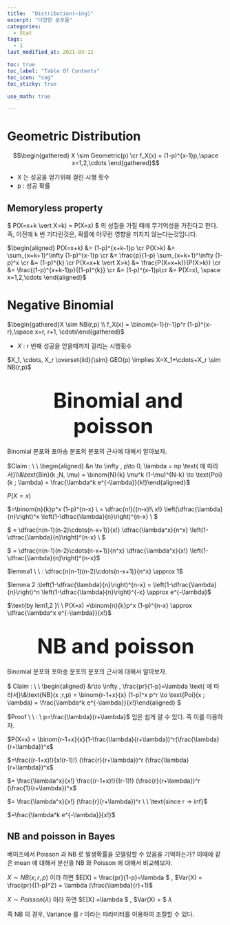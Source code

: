 ```yaml
---
title:  "Distribution(~ing)"
excerpt: "다양한 분포들"
categories:
  - Stat
tags:
  - 1
last_modified_at: 2021-03-11

toc: true
toc_label: "Table Of Contents"
toc_icon: "cog"
toc_sticky: true

use_math: true

---
```


# Geometric Distribution

$$\begin{gathered} X \sim Geometric(p) \cr f_X(x) = (1-p)^{x-1}p,\space x=1,2,\cdots \end{gathered}$$

- X 는 성공을 얻기위해 걸린 시행 횟수
- p : 성공 확률





## Memoryless property

$ P(X=x+k \vert X>k) = P(X=x) $  의 성질을 가질 때에 무기억성을 가진다고 한다. 즉, 이전에 k 번 기다린것은, 확률에 아무런 영향을 끼치지 않는다는것입니다.

$\begin{aligned} P(X=x+k) &= (1-p)^{x+k-1}p \cr P(X>k) &= \sum_{x=k+1}^\infty (1-p)^{x-1}p \cr &= \frac{p}{1-p} \sum_{x=k+1}^\infty (1-p)^x \cr &= (1-p)^{k} \cr P(X=x+k \vert X>k) &= \frac{P(X=x+k)}{P(X>k)} \cr &= \frac{(1-p)^{x+k-1}p}{(1-p)^{k}} \cr &= (1-p)^{x-1}p\cr &= P(X=x), \space x=1,2,\cdots \end{aligned}$



# Negative Binomial

$\begin{gathered}X \sim NB(r,p) \\ f_X(x) = \binom{x-1}{r-1}p^r (1-p)^{x-r},\space x=r, r+1, \cdots\end{gathered}$

- $X$ : r 번째 성공을 얻을때까지 걸리는 시행횟수

$X_1, \cdots, X_r \overset{iid}{\sim} GEO(p) \implies X=X_1+\cdots+X_r \sim NB(r,p)$



# <center><font size="20"> Binomial and poisson </font></center>

Binomial 분포와 포아송 분포의 분포의 근사에 대해서 알아보자.

$Claim : \ \ \begin{aligned} &n \to \infty , p\to 0, \lambda = np \text{ 에 따라서}\\&\text{Bin}(k ;N, \mu) = \binom{N}{k} \mu^k (1-\mu)^{N-k} \to \text{Poi}(k ; \lambda) = \frac{\lambda^k e^{-\lambda}}{k!}\end{aligned}$

$P(X=x)$

 $=\binom{n}{k}p^x (1-p)^{n-x} \\  =  \dfrac{n!}{(n-x)!\ x!} \left(\dfrac{\lambda}{n}\right)^x \left(1-\dfrac{\lambda}{n}\right)^{n-x}  \\ $

$ =  \dfrac{n(n-1)(n-2)\cdots(n-x+1)}{x!} \dfrac{\lambda^x}{n^x} \left(1-\dfrac{\lambda}{n}\right)^{n-x}   \\ $

$ =  \dfrac{n(n-1)(n-2)\cdots(n-x+1)}{n^x} \dfrac{\lambda^x}{x!} \left(1-\dfrac{\lambda}{n}\right)^{n-x}$



$lemma1 \ \ : \dfrac{n(n-1)(n-2)\cdots(n-x+1)}{n^x} \approx 1$

$lemma 2  :\left(1-\dfrac{\lambda}{n}\right)^{n-x} = \left(1-\dfrac{\lambda}{n}\right)^n \left(1-\dfrac{\lambda}{n}\right)^{-x}  \approx e^{-\lambda}$

$\text{by lem1,2 }\ \ P(X=x) =\binom{n}{k}p^x (1-p)^{n-x} \approx   \dfrac{\lambda^x e^{-\lambda}}{x!}$



# <center><font size="20">NB and poisson </font></center>

Binomial 분포와 포아송 분포의 분포의 근사에 대해서 알아보자.

$ Claim : \ \ \begin{aligned} &r\to \infty , \frac{pr}{1-p}=\lambda \text{ 에 따라서}\\&\text{NB}(x ;r,p) = \binom{r-1+x}{x} (1-p)^x p^r \to \text{Poi}(x ; \lambda) = \frac{\lambda^k e^{-\lambda}}{x!}\end{aligned} $

$Proof \ \ : \ p=\frac{\lambda}{r+\lambda}$  임은 쉽게 알 수 있다. 즉 이를 이용하자. 

$P(X=x) = \binom{r-1+x}{x}(1-\frac{\lambda}{r+\lambda})^r(\frac{\lambda}{r+\lambda})^x$ 

$=\frac{(r-1+x)!}{x!(r-1)!} (\frac{r}{r+\lambda})^r (\frac{\lambda}{r+\lambda})^x$ 

$= \frac{\lambda^x}{x!} \frac{(r-1+x)!}{(r-1)!} (\frac{r}{r+\lambda})^r (\frac{1}{r+\lambda})^x$ 

$= \frac{\lambda^x}{x!} (\frac{r}{r+\lambda})^r \ \ \text{since r -> inf}$

$=\frac{\lambda^k e^{-\lambda}}{x!}$



## NB and poisson in Bayes

베이즈에서 Poisson 과 NB 로 발생확률을 모델링할 수 있음을 기억하는가? 이때에  같은 mean 에 대해서 분산을 NB 와 Poisson 에 대해서 비교해보자. 

$X\sim NB(x;r,p)$ 이라 하면 $E[X] = \frac{pr}{1-p}=\lambda $  ,  $Var(X) = \frac{pr}{(1-p)^2} = \lambda (\frac{\lambda}{r}+1)$ 

$X\sim Poisson(\lambda)$ 이라 하면 $E[X] =\lambda $  , $Var(X) = $ $\lambda$

즉 NB 의 경우, Variance 를 r 이라는 파라미터를 이용하여 조절할 수 있다.

